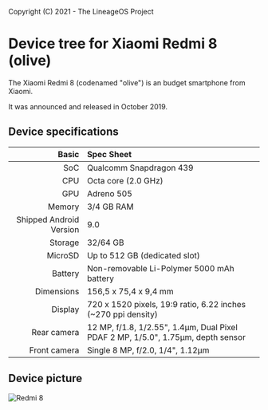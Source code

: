 Copyright (C) 2021 - The LineageOS Project

  Device tree for Xiaomi Redmi 8 (olive)
  ==============
 
  The Xiaomi Redmi 8 (codenamed "olive") is an 
budget smartphone from Xiaomi.
 
  It was announced and released in October 2019.
 
  ## Device specifications
 
  Basic | Spec Sheet
 -------:|:-------------------------
 SoC | Qualcomm Snapdragon 439
 CPU | Octa core (2.0 GHz)
 GPU | Adreno 505
 Memory | 3/4 GB RAM
 Shipped Android Version | 9.0
 Storage | 32/64 GB
 MicroSD | Up to 512 GB (dedicated slot)
 Battery | Non-removable Li-Polymer 5000 mAh battery
 Dimensions | 156,5 x 75,4 x 9,4 mm
 Display | 720 x 1520 pixels, 19:9 ratio, 6.22 inches (~270 ppi density)
 Rear camera | 12 MP, f/1.8, 1/2.55", 1.4µm, Dual Pixel PDAF 2 MP, 1/5.0", 1.75µm, depth sensor
 Front camera | Single 8 MP, f/2.0, 1/4", 1.12µm
 

  ## Device picture
  ![ Redmi 8 ](https://avatars.mds.yandex.net/get-mpic/3732535/img_id8791006942711877527.png/13hq "Xiaomi Redmi 8")
